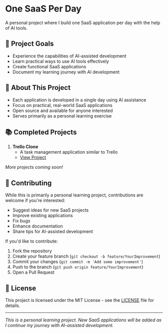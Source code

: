 # One SaaS Per Day

A personal project where I build one SaaS application per day with the help of AI tools.

## 🎯 Project Goals

- Experience the capabilities of AI-assisted development
- Learn practical ways to use AI tools effectively
- Create functional SaaS applications
- Document my learning journey with AI development

## 🌟 About This Project

- Each application is developed in a single day using AI assistance
- Focus on practical, real-world SaaS applications
- Open source and available for anyone interested
- Serves primarily as a personal learning exercise

## 📚 Completed Projects

1. **Trello Clone**
   - A task management application similar to Trello
   - [View Project](https://github.com/SantonyChoi/one-saas-per-day/tree/main/trello-clone)

*More projects coming soon!*

## 🤝 Contributing

While this is primarily a personal learning project, contributions are welcome if you're interested:

- Suggest ideas for new SaaS projects
- Improve existing applications
- Fix bugs
- Enhance documentation
- Share tips for AI-assisted development

If you'd like to contribute:
1. Fork the repository
2. Create your feature branch (`git checkout -b feature/YourImprovement`)
3. Commit your changes (`git commit -m 'Add some improvement'`)
4. Push to the branch (`git push origin feature/YourImprovement`)
5. Open a Pull Request

## 📝 License

This project is licensed under the MIT License - see the [LICENSE](LICENSE) file for details.

---

*This is a personal learning project. New SaaS applications will be added as I continue my journey with AI-assisted development.* 
